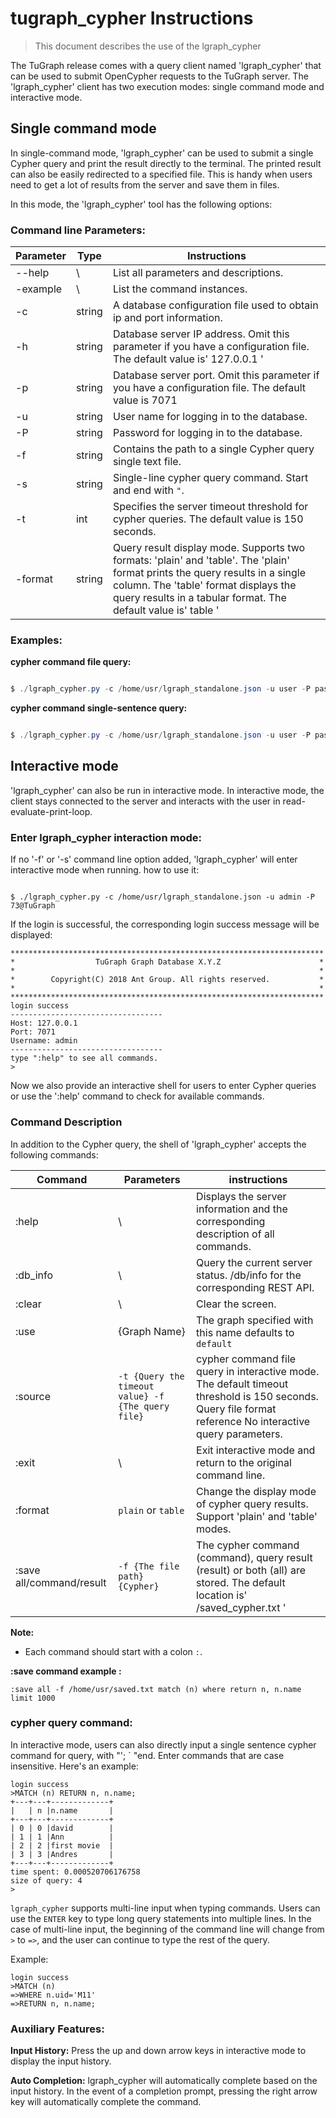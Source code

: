 # tugraph_cypher Instructions

> This document describes the use of the lgraph_cypher

The TuGraph release comes with a query client named 'lgraph_cypher' that can be used to submit OpenCypher requests to the TuGraph server. The 'lgraph_cypher' client has two execution modes: single command mode and interactive mode.

## Single command mode

In single-command mode, 'lgraph_cypher' can be used to submit a single Cypher query and print the result directly to the terminal. The printed result can also be easily redirected to a specified file. This is handy when users need to get a lot of results from the server and save them in files.

In this mode, the 'lgraph_cypher' tool has the following options:

### Command line Parameters:

| Parameter | Type   | Instructions                                                                                                                                                                                                                           |
| --------- | ------ | -------------------------------------------------------------------------------------------------------------------------------------------------------------------------------------------------------------------------------------- |
| --help    | \\     | List all parameters and descriptions.                                                                                                                                                                                                  |
| -example  | \\     | List the command instances.                                                                                                                                                                                                            |
| -c        | string | A database configuration file used to obtain ip and port information.                                                                                                                                                                  |
| -h        | string | Database server IP address. Omit this parameter if you have a configuration file. The default value is' 127.0.0.1 '                                                                                               |
| -p        | string | Database server port. Omit this parameter if you have a configuration file. The default value is 7071                                                                                                                                  |
| -u        | string | User name for logging in to the database.                                                                                                                                                                                              |
| -P        | string | Password for logging in to the database.                                                                                                                                                                                               |
| -f        | string | Contains the path to a single Cypher query single text file.                                                                                                                                                                           |
| -s        | string | Single-line cypher query command. Start and end with `"`.                                                                                                                                                                              |
| -t        | int    | Specifies the server timeout threshold for cypher queries. The default value is 150 seconds.                                                                                                                                           |
| -format   | string | Query result display mode. Supports two formats: 'plain' and 'table'. The 'plain' format prints the query results in a single column. The 'table' format displays the query results in a tabular format. The default value is' table ' |

### Examples:

**cypher command file query:**

```powershell

$ ./lgraph_cypher.py -c /home/usr/lgraph_standalone.json -u user -P password -f /home/usr/cypher.json

```

**cypher command single-sentence query:**

```powershell

$ ./lgraph_cypher.py -c /home/usr/lgraph_standalone.json -u user -P password -s "MATCH (n) RETURN n"

```

## Interactive mode

'lgraph_cypher' can also be run in interactive mode. In interactive mode, the client stays connected to the server and interacts with the user in read-evaluate-print-loop.

### Enter lgraph_cypher interaction mode:

If no '-f' or '-s' command line option added, 'lgraph_cypher' will enter interactive mode when running. how to use it:

```

$ ./lgraph_cypher.py -c /home/usr/lgraph_standalone.json -u admin -P 73@TuGraph

```

If the login is successful, the corresponding login success message will be displayed:

```
**********************************************************************
*                  TuGraph Graph Database X.Y.Z                      *
*                                                                    *
*        Copyright(C) 2018 Ant Group. All rights reserved.           *
*                                                                    *
**********************************************************************
login success
----------------------------------
Host: 127.0.0.1
Port: 7071
Username: admin
----------------------------------
type ":help" to see all commands.
>
```

Now we also provide an interactive shell for users to enter Cypher queries or use the ':help' command to check for available commands.

### Command Description

In addition to the Cypher query, the shell of 'lgraph_cypher' accepts the following commands:

| Command                  | Parameters                                         | instructions                                                                                                                                              |
| ------------------------ | -------------------------------------------------- | --------------------------------------------------------------------------------------------------------------------------------------------------------- |
| :help                    | \\                                                 | Displays the server information and the corresponding description of all commands.                                                                        |
| :db_info                 | \\                                                 | Query the current server status. /db/info for the corresponding REST API.                                                                                 |
| :clear                   | \\                                                 | Clear the screen.                                                                                                                                         |
| :use                     | {Graph Name}                                       | The graph specified with this name defaults to `default`                                                                                                  |
| :source                  | `-t {Query the timeout value} -f {The query file}` | cypher command file query in interactive mode. The default timeout threshold is 150 seconds. Query file format reference No interactive query parameters. |
| :exit                    | \\                                                 | Exit interactive mode and return to the original command line.                                                                                            |
| :format                  | `plain` or `table`                                 | Change the display mode of cypher query results. Support 'plain' and 'table' modes.                                                                       |
| :save all/command/result | `-f {The file path}` `{Cypher}`                    | The cypher command (command), query result (result) or both (all) are stored. The default location is' /saved_cypher.txt '                                |

**Note:**

- Each command should start with a colon `:`.

**:save command example :**

```
:save all -f /home/usr/saved.txt match (n) where return n, n.name limit 1000

```

### cypher query command:

In interactive mode, users can also directly input a single sentence cypher command for query, with "'; ` "end. Enter commands that are case insensitive. Here's an example:

```
login success
>MATCH (n) RETURN n, n.name;
+---+---+-------------+
|   | n |n.name       |
+---+---+-------------+
| 0 | 0 |david        |
| 1 | 1 |Ann          |
| 2 | 2 |first movie  |
| 3 | 3 |Andres       |
+---+---+-------------+
time spent: 0.000520706176758
size of query: 4
>
```

`lgraph_cypher` supports multi-line input when typing commands. Users can use the `ENTER` key to type long query statements into multiple lines. In the case of multi-line input, the beginning of the command line will change from `>` to `=>`, and the user can continue to type the rest of the query.

Example:

```
login success
>MATCH (n)
=>WHERE n.uid='M11'
=>RETURN n, n.name;
```

### Auxiliary Features:

**Input History:** Press the up and down arrow keys in interactive mode to display the input history.

**Auto Completion:** lgraph_cypher will automatically complete based on the input history. In the event of a completion prompt, pressing the right arrow key will automatically complete the command.
